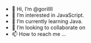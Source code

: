 - 👋 Hi, I’m @gorillll
- 👀 I’m interested in JavaScript.
- 🌱 I’m currently learning Java. 
- 💞️ I’m looking to collaborate on 
- 📫 How to reach me ...

<!---
gorillll/gorillll is a ✨ special ✨ repository because its `README.md` (this file) appears on your GitHub profile.
You can click the Preview link to take a look at your changes.
--->

